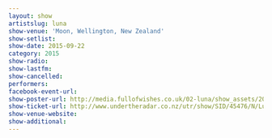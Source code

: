 ```yaml
---
layout: show
artistslug: luna
show-venue: 'Moon, Wellington, New Zealand'
show-setlist: 
show-date: 2015-09-22
category: 2015
show-radio: 
show-lastfm: 
show-cancelled: 
performers: 
facebook-event-url: 
show-poster-url: http://media.fullofwishes.co.uk/02-luna/show_assets/2015-australia-nz/luna-2015-aus-nz.jpg
show-ticket-url: http://www.undertheradar.co.nz/utr/show/SID/45476/N/Luna.utr
show-venue-website: 
show-additional: 
---
```


